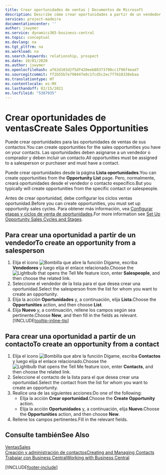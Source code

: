 ```yaml
---
title: Crear oportunidades de ventas | Documentos de Microsoft
description: Describe cómo crear oportunidades a partir de un vendedor o un contacto en Business Central.
services: project-madeira
documentationcenter: ''
author: jswymer
ms.service: dynamics365-business-central
ms.topic: conceptual
ms.devlang: na
ms.tgt_pltfrm: na
ms.workload: na
ms.search.keywords: relationship, prospect
ms.date: 10/01/2020
ms.author: jswymer
ms.openlocfilehash: af62d103d2f5df420eeb80373790cc1f96f4ead7
ms.sourcegitcommit: ff2b55b7e790447e0c1fcd5c2ec7f7610338ebaa
ms.translationtype: HT
ms.contentlocale: es-MX
ms.lasthandoff: 02/15/2021
ms.locfileid: "5387935"
---
```

# <a name="create-sales-opportunities"></a><span data-ttu-id="6bf30-103">Crear oportunidades de ventas</span><span class="sxs-lookup"><span data-stu-id="6bf30-103">Create Sales Opportunities</span></span>
<span data-ttu-id="6bf30-104">Puede crear oportunidades para las oportunidades de ventas de sus contactos.</span><span class="sxs-lookup"><span data-stu-id="6bf30-104">You can create opportunities for the sales opportunities you have on your contacts.</span></span> <span data-ttu-id="6bf30-105">Las oportunidades deben asignarse a un vendedor o comprador y deben incluir un contacto.</span><span class="sxs-lookup"><span data-stu-id="6bf30-105">All opportunities must be assigned to a salesperson or purchaser and must have a contact.</span></span>

<span data-ttu-id="6bf30-106">Puede crear oportunidades desde la página **Lista oportunidades**.</span><span class="sxs-lookup"><span data-stu-id="6bf30-106">You can create opportunities from the **Opportunity List** page.</span></span> <span data-ttu-id="6bf30-107">Pero, normalmente, creará oportunidades desde el vendedor o contacto específico.</span><span class="sxs-lookup"><span data-stu-id="6bf30-107">But you typically will create opportunities from the specific contact or salespeople.</span></span>

<span data-ttu-id="6bf30-108">Antes de crear oportunidad, debe configurar los ciclos ventas oportunidad.</span><span class="sxs-lookup"><span data-stu-id="6bf30-108">Before you can create opportunities, you must set up opportunity sales cycles.</span></span> <span data-ttu-id="6bf30-109">Para obtener más información, vea [Configurar etapas y ciclos de venta de oportunidades](marketing-how-setup-opportunity-sales-cycles-stages.md).</span><span class="sxs-lookup"><span data-stu-id="6bf30-109">For more information see [Set Up Opportunity Sales Cycles and Stages](marketing-how-setup-opportunity-sales-cycles-stages.md).</span></span>

## <a name="to-create-an-opportunity-from-a-salesperson"></a><span data-ttu-id="6bf30-110">Para crear una oportunidad a partir de un vendedor</span><span class="sxs-lookup"><span data-stu-id="6bf30-110">To create an opportunity from a salesperson</span></span>
1. <span data-ttu-id="6bf30-111">Elija el icono ![Bombilla que abre la función Dígame](media/ui-search/search_small.png "Dígame qué desea hacer"), escriba **Vendedores** y luego elija el enlace relacionado.</span><span class="sxs-lookup"><span data-stu-id="6bf30-111">Choose the ![Lightbulb that opens the Tell Me feature](media/ui-search/search_small.png "Tell me what you want to do") icon, enter **Salespeople**, and then choose the related link.</span></span>
2. <span data-ttu-id="6bf30-112">Seleccione el vendedor de la lista para el que desea crear una oportunidad.</span><span class="sxs-lookup"><span data-stu-id="6bf30-112">Select the salesperson from the list for whom you want to create an opportunity.</span></span>
3. <span data-ttu-id="6bf30-113">Elija la acción **Oportunidades** y, a continuación, elija **Lista**.</span><span class="sxs-lookup"><span data-stu-id="6bf30-113">Choose the **Opportunities** action, and then choose **List**.</span></span>
4. <span data-ttu-id="6bf30-114">Elija **Nuevo** y, a continuación, rellene los campos según sea pertinente.</span><span class="sxs-lookup"><span data-stu-id="6bf30-114">Choose **New**, and then fill in the fields as relevant.</span></span> [!INCLUDE[tooltip-inline-tip](includes/tooltip-inline-tip_md.md)]  



## <a name="to-create-an-opportunity-from-a-contact"></a><span data-ttu-id="6bf30-115">Para crear una oportunidad a partir de un contacto</span><span class="sxs-lookup"><span data-stu-id="6bf30-115">To create an opportunity from a contact</span></span>
1. <span data-ttu-id="6bf30-116">Elija el icono ![Bombilla que abre la función Dígame](media/ui-search/search_small.png "Dígame qué desea hacer"), escriba **Contactos** y luego elija el enlace relacionado.</span><span class="sxs-lookup"><span data-stu-id="6bf30-116">Choose the ![Lightbulb that opens the Tell Me feature](media/ui-search/search_small.png "Tell me what you want to do") icon, enter **Contacts**, and then choose the related link.</span></span>
2. <span data-ttu-id="6bf30-117">Seleccione el contacto de la lista para el que desea crear una oportunidad.</span><span class="sxs-lookup"><span data-stu-id="6bf30-117">Select the contact from the list for whom you want to create an opportunity.</span></span>
3. <span data-ttu-id="6bf30-118">Realice una de las siguientes acciones:</span><span class="sxs-lookup"><span data-stu-id="6bf30-118">Do one of the following:</span></span>
   * <span data-ttu-id="6bf30-119">Elija la acción **Crear oportunidad**.</span><span class="sxs-lookup"><span data-stu-id="6bf30-119">Choose the **Create Opportunity** action.</span></span>
   * <span data-ttu-id="6bf30-120">Elija la acción **Oportunidades** y, a continuación, elija **Nuevo**.</span><span class="sxs-lookup"><span data-stu-id="6bf30-120">Choose the  **Opportunities** action, and then choose **New**.</span></span>
4. <span data-ttu-id="6bf30-121">Rellene los campos pertinentes.</span><span class="sxs-lookup"><span data-stu-id="6bf30-121">Fill in the relevant fields.</span></span>

## <a name="see-also"></a><span data-ttu-id="6bf30-122">Consulte también</span><span class="sxs-lookup"><span data-stu-id="6bf30-122">See Also</span></span>
[<span data-ttu-id="6bf30-123">Ventas</span><span class="sxs-lookup"><span data-stu-id="6bf30-123">Sales</span></span>](sales-manage-sales.md)  
[<span data-ttu-id="6bf30-124">Creación y administración de contactos</span><span class="sxs-lookup"><span data-stu-id="6bf30-124">Creating and Managing Contacts</span></span>](marketing-contacts.md)  
[<span data-ttu-id="6bf30-125">Trabajar con Business Central</span><span class="sxs-lookup"><span data-stu-id="6bf30-125">Working with Business Central</span></span>](ui-work-product.md)


[!INCLUDE[footer-include](includes/footer-banner.md)]